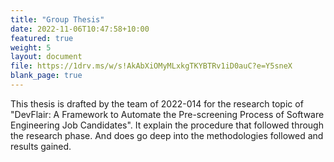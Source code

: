 ```yaml
---
title: "Group Thesis"
date: 2022-11-06T10:47:58+10:00
featured: true
weight: 5
layout: document
file: https://1drv.ms/w/s!AkAbXiOMyMLxkgTKYBTRv1iD0auC?e=Y5sneX
blank_page: true
---
```


This thesis is drafted by the team of 2022-014 for the
research topic of "DevFlair: A Framework to Automate the Pre-screening Process of Software Engineering Job 
Candidates". It explain the procedure that followed through the research phase. 
And does go deep into the methodologies followed and results gained.
